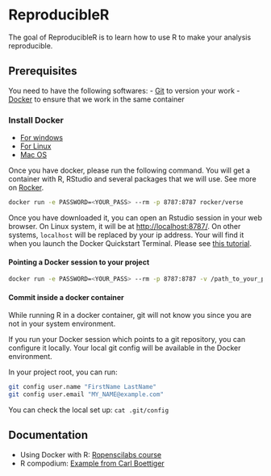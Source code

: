 <!-- README.md is generated from README.Rmd. Please edit that file -->
ReproducibleR
=============

The goal of ReproducibleR is to learn how to use R to make your analysis
reproducible.

Prerequisites
-------------

You need to have the following softwares: -
[Git](https://git-scm.com/downloads) to version your work -
[Docker](https://docs.docker.com/install/) to ensure that we work in the
same container

### Install Docker

-   [For windows](https://docs.docker.com/docker-for-windows/install/)
-   [For Linux](https://docs.docker.com/docker-for-windows/install/)
-   [Mac OS](https://docs.docker.com/docker-for-mac/install/)

Once you have docker, please run the following command. You will get a
container with R, RStudio and several packages that we will use. See
more on [Rocker](https://github.com/rocker-org/rocker).

``` bash
docker run -e PASSWORD=<YOUR_PASS> --rm -p 8787:8787 rocker/verse
```

Once you have downloaded it, you can open an Rstudio session in your web
browser. On Linux system, it will be at <http://localhost:8787/>. On
other systems, `localhost` will be replaced by your ip address. Your
will find it when you launch the Docker Quickstart Terminal. Please see
[this
tutorial](http://ropenscilabs.github.io/r-docker-tutorial/02-Launching-Docker.html).

#### Pointing a Docker session to your project

``` bash
docker run -e PASSWORD=<YOUR_PASS> --rm -p 8787:8787 -v /path_to_your_project/project_directory:/home/rstudio/project_directory rocker/verse
```

#### Commit inside a docker container

While running R in a docker container, git will not know you since you
are not in your system environment.

If you run your Docker session which points to a git repository, you can
configure it locally. Your local git config will be available in the
Docker environment.

In your project root, you can run:

``` bash
git config user.name "FirstName LastName"
git config user.email "MY_NAME@example.com"
```

You can check the local set up: `cat .git/config`

Documentation
-------------

-   Using Docker with R: [Ropenscilabs
    course](http://ropenscilabs.github.io/r-docker-tutorial/)
-   R compodium: [Example from Carl
    Boettiger](https://github.com/cboettig/template)
